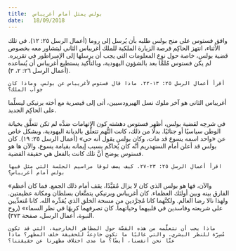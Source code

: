 ```yaml
---
title:  بولس يمثل أمام أغريباس
date:   18/09/2018
---
```


وافق فستوس على منح بولس طلبه بأن يُرسل إلى روما (أعمال الرسل ٢٥: ١٢). في تلك الأثناء، انتهز الحاكِم فرصة الزيارة الملكية للملك أغريباس الثاني ليتشاور معه بخصوص قضية بولس، خاصة حول نوع المعلومات التي يجب أن يرسلها إلى الإمبراطور في تقريره. لم يكن فستوس مُلمًّا بعد بالشؤون اليهودية، وبالتأكيد يستطيع أغريباس أن يُساعده (أعمال الرسل ٢٦: ٢، ٣).

`أقرأ أعمال الرسل ٢٥: ١٣-٢٢. ماذا قال فستوس لأغريباس عن بولس، وماذا كان جواب الملك؟`

أغريباس الثاني هو آخر ملوك نسل الهيرودسيين، أتى إلى قيصرية مع أخته برنيكي ليسلِّما على الحاكِم الجديد.

في شرحِه لقضية بولس، أظهر فستوس دهشته كون الاتهامات ضدَّه لم تكن تتعلَّق بخيانة الوطن سياسيًا أو جنائيًا. بدلًا من ذلك، كانت التُّهم تتعلَّق بالديانة اليهودية، وبشكل خاص عن «واحد اسمه يسوع قد مات، وكان بولس يقول أنه حي» (أعمال الرسل ٢٥: ١٩). كان بولس قد أعلن أمام السنهدريم أنَّه كان يُحاكَم بسبب إيمانه بقيامة يسوع، والآن ها هو فستوس يوضح أنَّ تلك كانت بالفعل هي حقيقة القضية.

`اقرأ أعمال الرسل ٢٥: ٢٣-٢٧. كيف يصف لوقا مراسيم الجلسة التي مثل فيها بولس أمام أغريباس؟`

«والآن، فها هو بولس الذي كان لا يزال مُقيَّدًا، يقف أمام ذلك الجمع. فما كان أعظم الفارق بينه وبين أولئك العظماء. كان أغريباس وبرنيكي يتمتَّعان بسلطان ومكانة عظيمتين. ولهذا نالا رضا العالم. ولكنَّهما كانا مُجرَّدين من مسحة الخلق الذي يُقدِّره الله. كانا مُتعدِّيين على شريعته وفاسدين في قلبيهما وحياتهما. كان تصرفهما كريهًا في نظر السماء» (روح النبوة، أعمال الرسل، صفحة ٣٧٣).

`ماذا يجب أن نتعلَّمه من هذه القصَّة حول المظاهر الخارجية، التي قد تكون مُسِرَّة للنظر البشري، والتي غالبًا ما تكون خادِعةً للحقيقة خلف المظهر؟ ماذا عنَّا نحن أنفسنا، أيضًا؟ ما مدى اختلاف مظهرنا عن حقيقتنا؟`